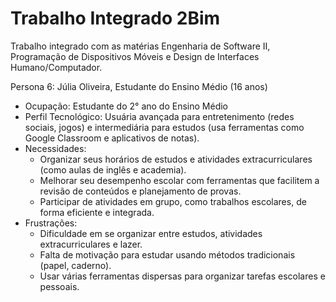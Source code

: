 # Trabalho Integrado 2Bim
 Trabalho integrado com as matérias Engenharia de Software II, Programação de Dispositivos Móveis e Design de Interfaces Humano/Computador.

Persona 6: Júlia Oliveira, Estudante do Ensino Médio (16 anos)
* Ocupação: Estudante do 2° ano do Ensino Médio
* Perfil Tecnológico: Usuária avançada para entretenimento (redes sociais, jogos) e intermediária para
estudos (usa ferramentas como Google Classroom e aplicativos de notas).
* Necessidades:
  * Organizar seus horários de estudos e atividades extracurriculares (como aulas de inglês e
 academia).
  * Melhorar seu desempenho escolar com ferramentas que facilitem a revisão de conteúdos e
 planejamento de provas.
  * Participar de atividades em grupo, como trabalhos escolares, de forma eficiente e integrada.
* Frustrações:
  * Dificuldade em se organizar entre estudos, atividades extracurriculares e lazer.
  * Falta de motivação para estudar usando métodos tradicionais (papel, caderno).
  * Usar várias ferramentas dispersas para organizar tarefas escolares e pessoais.
